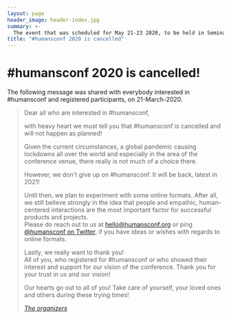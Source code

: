 ```yaml
---
layout: page
header_image: header-index.jpg
summary: >-
  The event that was scheduled for May 21-23 2020, to be held in SeminarZentrum Rückersbach in Germany, is cancelled.
title: "#humansconf 2020 is cancelled"
---
```


# #humansconf 2020 is cancelled!

The following message was shared with everybody interested in #humansconf and registered participants, on 21-March-2020.

> Dear all who are interested in #humansconf,
> 
> with heavy heart we must tell you that #humansconf is cancelled and will not happen as planned!
> 
> Given the current circumstances, a global pandemic causing lockdowns all over the world and especially in the area of the conference venue, there really is not much of a choice there.
> 
> However, we don't give up on #humansconf. It will be back, latest in 2021!
> 
> Until then, we plan to experiment with some online formats. After all, we still believe strongly in the idea that people and empathic, human-centered interactions are the most important factor for successful products and projects.  
> Please do reach out to us at [hello@humansconf.org](mailto:hello@humansconf.org) or ping [@humansconf on Twitter](https://twitter.com/humansconf), if you have ideas or wishes with regards to online formats.
>
> Lastly, we really want to thank you!  
> All of you, who registered for #humansconf or who showed their interest and support for our vision of the conference. Thank you for your trust in us and our vision!
> 
> Our hearts go out to all of you! Take care of yourself, your loved ones and others during these trying times!
>
> <i>[The organizers](/organizers)</i>
